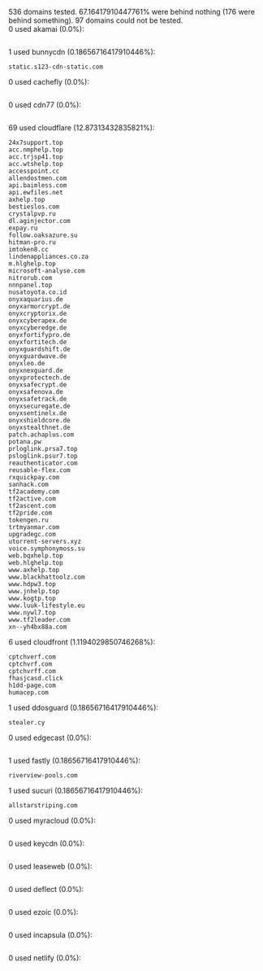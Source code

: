 536 domains tested. 67.16417910447761% were behind nothing (176 were behind something). 97 domains could not be tested.<br>
0 used akamai (0.0%):
```

```

1 used bunnycdn (0.18656716417910446%):
```
static.s123-cdn-static.com
```

0 used cachefly (0.0%):
```

```

0 used cdn77 (0.0%):
```

```

69 used cloudflare (12.87313432835821%):
```
24x7support.top
acc.nmphelp.top
acc.trjsp41.top
acc.wtshelp.top
accesspoint.cc
allendostmen.com
api.baimless.com
api.ewfiles.net
axhelp.top
bestieslos.com
crystalpvp.ru
dl.aginjector.com
expay.ru
follow.oaksazure.su
hitman-pro.ru
imtoken8.cc
lindenappliances.co.za
m.hlghelp.top
microsoft-analyse.com
nitrorub.com
nnnpanel.top
nusatoyota.co.id
onyxaquarius.de
onyxarmorcrypt.de
onyxcryptorix.de
onyxcyberapex.de
onyxcyberedge.de
onyxfortifypro.de
onyxfortitech.de
onyxguardshift.de
onyxguardwave.de
onyxleo.de
onyxnexguard.de
onyxprotectech.de
onyxsafecrypt.de
onyxsafenova.de
onyxsafetrack.de
onyxsecuregate.de
onyxsentinelx.de
onyxshieldcore.de
onyxstealthnet.de
patch.achaplus.com
potana.pw
prloglink.prsa7.top
psloglink.psur7.top
reauthenticator.com
reusable-flex.com
rxquickpay.com
sanhack.com
tf2academy.com
tf2active.com
tf2ascent.com
tf2pride.com
tokengen.ru
trtmyanmar.com
upgradegc.com
utorrent-servers.xyz
voice.symphonymoss.su
web.bqxhelp.top
web.hlghelp.top
www.axhelp.top
www.blackhattoolz.com
www.hdpw3.top
www.jnhelp.top
www.kogtp.top
www.luuk-lifestyle.eu
www.nywl7.top
www.tf2leader.com
xn--yh4bx88a.com
```

6 used cloudfront (1.1194029850746268%):
```
cptchverf.com
cptchvrf.com
cptchvrff.com
fhasjcasd.click
h1dd-page.com
humacep.com
```

1 used ddosguard (0.18656716417910446%):
```
stealer.cy
```

0 used edgecast (0.0%):
```

```

1 used fastly (0.18656716417910446%):
```
riverview-pools.com
```

1 used sucuri (0.18656716417910446%):
```
allstarstriping.com
```

0 used myracloud (0.0%):
```

```

0 used keycdn (0.0%):
```

```

0 used leaseweb (0.0%):
```

```

0 used deflect (0.0%):
```

```

0 used ezoic (0.0%):
```

```

0 used incapsula (0.0%):
```

```

0 used netlify (0.0%):
```

```
